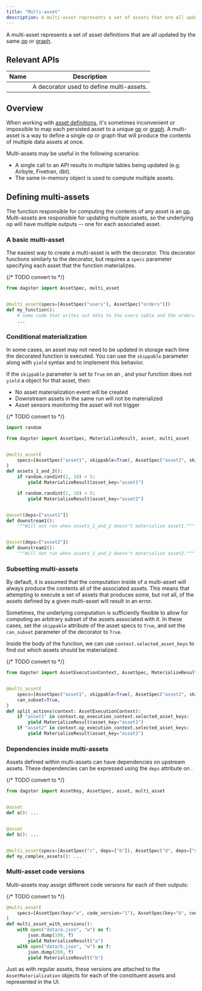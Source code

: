 ```yaml
---
title: "Multi-asset"
description: A multi-asset represents a set of assets that are all updated by the same op or graph.
---
```


A multi-asset represents a set of asset definitions that are all updated by the same [op](/guides/build/ops) or [graph](/guides/build/graphs).

## Relevant APIs

| Name                                        | Description                              |
| ------------------------------------------- | ---------------------------------------- |
| <PyObject section="asset" module="dagster" object="multi_asset" decorator /> | A decorator used to define multi-assets. |

## Overview

When working with [asset definitions](/guides/build/assets/defining-assets), it's sometimes inconvenient or impossible to map each persisted asset to a unique [op](/guides/build/ops) or [graph](/guides/build/graphs). A multi-asset is a way to define a single op or graph that will produce the contents of multiple data assets at once.

Multi-assets may be useful in the following scenarios:

- A single call to an API results in multiple tables being updated (e.g. Airbyte, Fivetran, dbt).
- The same in-memory object is used to compute multiple assets.

## Defining multi-assets

The function responsible for computing the contents of any asset is an [op](/concepts/ops-jobs-graphs/ops). Multi-assets are responsible for updating multiple assets, so the underlying op will have multiple outputs -- one for each associated asset.

### A basic multi-asset

The easiest way to create a multi-asset is with the <PyObject section="asset" module="dagster" object="multi_asset" decorator /> decorator. This decorator functions similarly to the <PyObject section="asset" module="dagster" object="asset" decorator /> decorator, but requires a `specs` parameter specifying each asset that the function materializes.

{/* TODO convert to <CodeExample> */}
```python file=/concepts/assets/multi_assets.py startafter=start_basic_multi_asset endbefore=end_basic_multi_asset
from dagster import AssetSpec, multi_asset


@multi_asset(specs=[AssetSpec("users"), AssetSpec("orders")])
def my_function():
    # some code that writes out data to the users table and the orders table
    ...
```

### Conditional materialization

In some cases, an asset may not need to be updated in storage each time the decorated function is executed. You can use the `skippable` parameter along with `yield` syntax and <PyObject section="assets" module="dagster" object="MaterializeResult" /> to implement this behavior.

If the `skippable` parameter is set to `True` on an <PyObject section="assets" module="dagster" object="AssetSpec" />, and your function does not `yield` a <PyObject section="assets" module="dagster" object="MaterializeResult" /> object for that asset, then:

- No asset materialization event will be created
- Downstream assets in the same run will not be materialized
- Asset sensors monitoring the asset will not trigger

{/* TODO convert to <CodeExample> */}
```python file=/concepts/assets/multi_asset_conditional_materialization.py
import random

from dagster import AssetSpec, MaterializeResult, asset, multi_asset


@multi_asset(
    specs=[AssetSpec("asset1", skippable=True), AssetSpec("asset2", skippable=True)]
)
def assets_1_and_2():
    if random.randint(1, 10) < 5:
        yield MaterializeResult(asset_key="asset1")

    if random.randint(1, 10) < 5:
        yield MaterializeResult(asset_key="asset2")


@asset(deps=["asset1"])
def downstream1():
    """Will not run when assets_1_and_2 doesn't materialize asset1."""


@asset(deps=["asset2"])
def downstream2():
    """Will not run when assets_1_and_2 doesn't materialize asset2."""
```

### Subsetting multi-assets

By default, it is assumed that the computation inside of a multi-asset will always produce the contents all of the associated assets. This means that attempting to execute a set of assets that produces some, but not all, of the assets defined by a given multi-asset will result in an error.

Sometimes, the underlying computation is sufficiently flexible to allow for computing an arbitrary subset of the assets associated with it. In these cases, set the `skippable` attribute of the asset specs to `True`, and set the `can_subset` parameter of the decorator to `True`.

Inside the body of the function, we can use `context.selected_asset_keys` to find out which assets should be materialized.

{/* TODO convert to <CodeExample> */}
```python file=/concepts/assets/multi_assets.py startafter=start_subsettable_multi_asset endbefore=end_subsettable_multi_asset
from dagster import AssetExecutionContext, AssetSpec, MaterializeResult, multi_asset


@multi_asset(
    specs=[AssetSpec("asset1", skippable=True), AssetSpec("asset2", skippable=True)],
    can_subset=True,
)
def split_actions(context: AssetExecutionContext):
    if "asset1" in context.op_execution_context.selected_asset_keys:
        yield MaterializeResult(asset_key="asset1")
    if "asset2" in context.op_execution_context.selected_asset_keys:
        yield MaterializeResult(asset_key="asset2")
```

### Dependencies inside multi-assets

Assets defined within multi-assets can have dependencies on upstream assets. These dependencies can be expressed using the `deps` attribute on <PyObject section="assets" module="dagster" object="AssetSpec" />.

{/* TODO convert to <CodeExample> */}
```python file=/concepts/assets/multi_assets.py startafter=start_asset_deps_multi_asset endbefore=end_asset_deps_multi_asset
from dagster import AssetKey, AssetSpec, asset, multi_asset


@asset
def a(): ...


@asset
def b(): ...


@multi_asset(specs=[AssetSpec("c", deps=["b"]), AssetSpec("d", deps=["a"])])
def my_complex_assets(): ...
```

### Multi-asset code versions

Multi-assets may assign different code versions for each of their outputs:

{/* TODO convert to <CodeExample> */}
```python file=/concepts/assets/code_versions.py startafter=start_multi_asset endbefore=end_multi_asset
@multi_asset(
    specs=[AssetSpec(key="a", code_version="1"), AssetSpec(key="b", code_version="2")]
)
def multi_asset_with_versions():
    with open("data/a.json", "w") as f:
        json.dump(100, f)
        yield MaterializeResult("a")
    with open("data/b.json", "w") as f:
        json.dump(200, f)
        yield MaterializeResult("b")
```

Just as with regular assets, these versions are attached to the `AssetMaterialization` objects for each of the constituent assets and represented in the UI.
